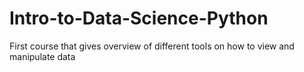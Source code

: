 # Intro-to-Data-Science-Python
First course that gives overview of different tools on how to view and manipulate data

